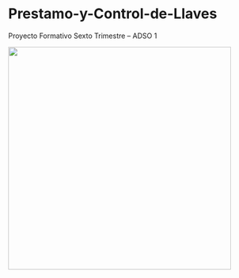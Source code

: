 # Prestamo-y-Control-de-Llaves
Proyecto Formativo Sexto Trimestre – ADSO 1


<img src="https://img.freepik.com/fotos-premium/mano-que-sostiene-casa-modelo-llaves-prestamo-hipotecario-aprobacion-prestamo-hipotecario-concepto-seguro_256259-808.jpg" width="450px">
